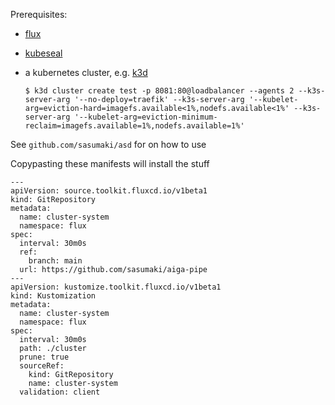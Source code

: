 Prerequisites:

  * [flux](https://toolkit.fluxcd.io/)

  * [kubeseal](https://toolkit.fluxcd.io/guides/sealed-secrets/)

  * a kubernetes cluster, e.g. [k3d](https://github.com/rancher/k3d)
  
     `$ k3d cluster create test -p 8081:80@loadbalancer --agents 2 --k3s-server-arg '--no-deploy=traefik' --k3s-server-arg '--kubelet-arg=eviction-hard=imagefs.available<1%,nodefs.available<1%' --k3s-server-arg '--kubelet-arg=eviction-minimum-reclaim=imagefs.available=1%,nodefs.available=1%'`

See `github.com/sasumaki/asd` for on how to use



Copypasting these manifests will install the stuff
```
---
apiVersion: source.toolkit.fluxcd.io/v1beta1
kind: GitRepository
metadata:
  name: cluster-system
  namespace: flux
spec:
  interval: 30m0s
  ref:
    branch: main
  url: https://github.com/sasumaki/aiga-pipe
---
apiVersion: kustomize.toolkit.fluxcd.io/v1beta1
kind: Kustomization
metadata:
  name: cluster-system
  namespace: flux
spec:
  interval: 30m0s
  path: ./cluster
  prune: true
  sourceRef:
    kind: GitRepository
    name: cluster-system
  validation: client
```
